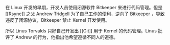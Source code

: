 在 Linux 开发的早期，开发人员使用闭源软件 Bitkeeper 来进行代码管理。但是 [[Rsync]] 之父 Andrew Tridgell 为了自己工作的便利，逆向了 Bitkeeper ，导致违反了闭源协议，Bitkeeper 禁止 Kernel 开发使用。

所以 Linus Torvalds 只好自己开发出 [[Git]] 用于 Kernel 的代码管理。Linus 批评了 Andrew 的行为，他指出他希望遵循不同人的道德。
